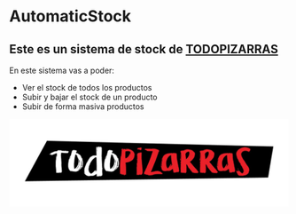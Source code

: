 # AutomaticStock

## Este es un sistema de stock de <a href="https://www.todopizarras.com.ar/">TODOPIZARRAS</a>

En este sistema vas a poder:
<ul>
  <li>Ver el stock de todos los productos</li>
  <li>Subir y bajar el stock de un producto</li>
  <li>Subir de forma masiva productos</li>
</ul>

<img src="static/img/Logo TodoPizarras.jpeg" alt="Logo TODOPIZARRAS">

